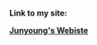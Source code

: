 <p><b>Link to my site: <b/></p>

<a href="https://junyoung-kwon.github.io/" target="_blank">Junyoung's Webiste</a>

